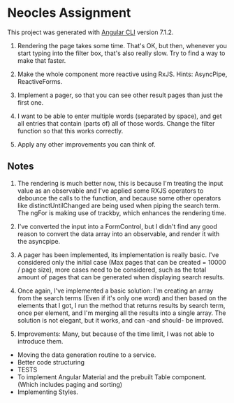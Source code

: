 # Neocles Assignment

This project was generated with [Angular CLI](https://github.com/angular/angular-cli) version 7.1.2.

1. Rendering the page takes some time. That's OK, but then, whenever you start typing into the filter box,
that's also really slow. Try to find a way to make that faster.

2. Make the whole component more reactive using RxJS. Hints: AsyncPipe, ReactiveForms.

3. Implement a pager, so that you can see other result pages than just the first one.

4. I want to be able to enter multiple words (separated by space), and get all entries that contain (parts of) all
of those words. Change the filter function so that this works correctly.

5. Apply any other improvements you can think of.


## Notes

1. The rendering is much better now, this is because I'm treating the input value as an observable and I've applied some RXJS operators to debounce the calls to the function, and because some other operators like distinctUntilChanged are being used when piping the search term. The ngFor is making use of trackby, which enhances the rendering time.

2. I've converted the input into a FormControl, but I didn't find any good reason to convert the data array into an observable, and render it with the asyncpipe.

3. A pager has been implemented, its implementation is really basic. I've considered only the initial case (Max pages that can be created = 10000 / page size), more cases need to be considered, such as the total amount of pages that can be generated when displaying search results.

4. Once again, I've implemented a basic solution: I'm creating an array from the search terms (Even if it's only one word) and then based on the elements that I got, I run the method that returns results by search term, once per element, and I'm merging all the results into a single array. The solution is not elegant, but it works, and can -and should- be improved.

5. Improvements: Many, but because of the time limit, I was not able to introduce them.

  - Moving the data generation routine to a service.
  - Better code structuring
  - TESTS
  - To implement Angular Material and the prebuilt Table component. (Which includes paging and sorting)
  - Implementing Styles.